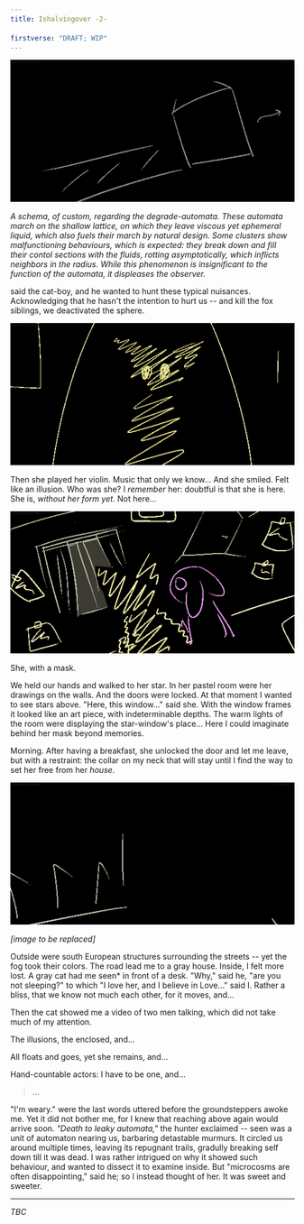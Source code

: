 ```yaml
---
title: Ishalvingover -2-

firstverse: "DRAFT; WIP"
---
```


![/imgs_ishalvingover/250914_iho_schema_degrade_automata.png](/imgs_ishalvingover/250914_iho_schema_degrade_automata.png)

*A schema, of custom, regarding the degrade-automata. These automata march on the shallow lattice, on which they leave viscous yet ephemeral liquid, which also fuels their march by natural design. Some clusters show malfunctioning behaviours, which is expected: they break down and fill their contol sections with the fluids, rotting asymptotically, which inflicts neighbors in the radius. While this phenomenon is insignificant to the function of the automata, it displeases the observer.*

said the cat-boy, and he wanted to hunt these typical nuisances. Acknowledging that he hasn't the intention to hurt us -- and kill the fox siblings, we deactivated the sphere.

![/imgs_ishalvingover/250918_iho_she_played_her_violin.png](/imgs_ishalvingover/250918_iho_she_played_her_violin.png)

Then she played her violin. Music that only we know... And she smiled. Felt like an illusion. Who was she? I *remember* her: doubtful is that she is here. She is, *without her form yet*. Not here...

![/imgs_ishalvingover/250922_iho_she_with_a_mask.png](/imgs_ishalvingover/250922_iho_she_with_a_mask.png)

She, with a mask.

We held our hands and walked to her star. In her pastel room were her drawings on the walls. And the doors were locked. At that moment I wanted to see stars above. "Here, this window..." said she. With the window frames it looked like an art piece, with indeterminable depths. The warm lights of the room were displaying the star-window's place... Here I could imaginate behind her mask beyond memories.

Morning. After having a breakfast, she unlocked the door and let me leave, but with a restraint: the collar on my neck that will stay until I find the way to set her free from her *house*.

![/imgs_ishalvingover/250929_iho_outside_were_structures.png](/imgs_ishalvingover/250929_iho_outside_were_structures.png)
<p class="text-align-center"><i>[image to be replaced]</i></p>

Outside were south European structures surrounding the streets -- yet the fog took their colors. The road lead me to a gray house. Inside, I felt more lost. A gray cat had me seen* in front of a desk. "Why," said he, "are you not sleeping?" to which "I love her, and I believe in Love..." said I. Rather a bliss, that we know not much each other, for it moves, and...

Then the cat showed me a video of two men talking, which did not take much of my attention.

The illusions, the enclosed, and...

All floats and goes, yet she remains, and...

Hand-countable actors: I have to be one, and...

> ...

"I'm weary." were the last words uttered before the groundsteppers awoke me. Yet it did not bother me, for I knew that reaching above again would arrive soon. *"Death to leaky automata,"* the hunter exclaimed -- seen was a unit of automaton nearing us, barbaring detastable murmurs. It circled us around multiple times, leaving its repugnant trails, gradully breaking self down till it was dead. I was rather intrigued on why it showed such behaviour, and wanted to dissect it to examine inside. But "microcosms are often disappointing," said he; so I instead thought of her. It was sweet and sweeter. 

---

<p class="text-align-center"><i>TBC</i></p>